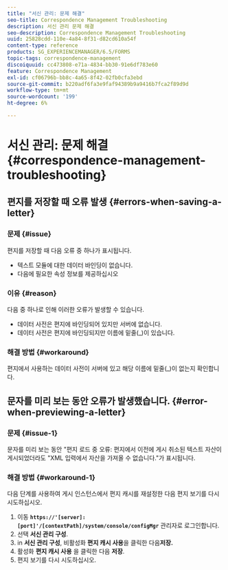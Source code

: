 ```yaml
---
title: "서신 관리: 문제 해결"
seo-title: Correspondence Management Troubleshooting
description: 서신 관리 문제 해결
seo-description: Correspondence Management Troubleshooting
uuid: 25828cdd-110e-4a84-8f31-d82cd610a54f
content-type: reference
products: SG_EXPERIENCEMANAGER/6.5/FORMS
topic-tags: correspondence-management
discoiquuid: cc473808-e71a-4834-bb30-91e6df783e60
feature: Correspondence Management
exl-id: cf06796b-bb8c-4a65-8f42-02fb0cfa3ebd
source-git-commit: b220adf6fa3e9faf94389b9a9416b7fca2f89d9d
workflow-type: tm+mt
source-wordcount: '199'
ht-degree: 6%

---
```


# 서신 관리: 문제 해결 {#correspondence-management-troubleshooting}

## 편지를 저장할 때 오류 발생 {#errors-when-saving-a-letter}

### 문제 {#issue}

편지를 저장할 때 다음 오류 중 하나가 표시됩니다.

* 텍스트 모듈에 대한 데이터 바인딩이 없습니다.
* 다음에 필요한 속성 정보를 제공하십시오

### 이유 {#reason}

다음 중 하나로 인해 이러한 오류가 발생할 수 있습니다.

* 데이터 사전은 편지에 바인딩되어 있지만 서버에 없습니다.
* 데이터 사전은 편지에 바인딩되지만 이름에 밑줄(_)이 있습니다.

### 해결 방법 {#workaround}

편지에서 사용하는 데이터 사전이 서버에 있고 해당 이름에 밑줄(_)이 없는지 확인합니다.

## 문자를 미리 보는 동안 오류가 발생했습니다. {#error-when-previewing-a-letter}

### 문제 {#issue-1}

문자를 미리 보는 동안 &quot;편지 로드 중 오류: 편지에서 이전에 게시 취소된 텍스트 자산이 게시되었더라도 &quot;XML 입력에서 자산을 가져올 수 없습니다.&quot;가 표시됩니다.

### 해결 방법 {#workaround-1}

다음 단계를 사용하여 게시 인스턴스에서 편지 캐시를 재설정한 다음 편지 보기를 다시 시도하십시오.

1. 이동 **`https://'[server]:[port]'/[contextPath]/system/console/configMgr`** 관리자로 로그인합니다.
1. 선택 **서신 관리 구성**.
1. in **서신 관리 구성**, 비활성화 **편지 캐시 사용**&#x200B;을 클릭한 다음&#x200B;**저장.**
1. 활성화 **편지 캐시 사용** 을 클릭한 다음 **저장**.
1. 편지 보기를 다시 시도하십시오.
